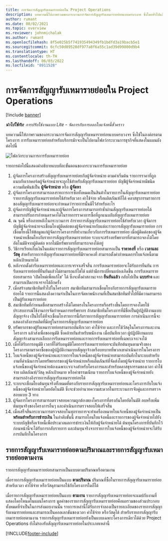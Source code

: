 ```yaml
---
title: การจัดการสัญญารับเหมารายย่อยใน Project Operations
description: บทความนี้ให้ภาพรวมของกระบวนการจัดการสัญญารับเหมารายย่อยแบบครบวงจร ซึ่งโดยทั่วไปแล้วใช้ในองค์กรตามโครงการ
author: rumant
ms.date: 08/02/2021
ms.topic: overview
ms.reviewer: johnmichalak
ms.author: rumant
ms.openlocfilehash: 8f5e025b5f741935494349fb1bdfd3a19bacb5e1
ms.sourcegitcommit: 6cfc50d89528df977a8f6a55c1ad39d99800d9b4
ms.translationtype: HT
ms.contentlocale: th-TH
ms.lasthandoff: 06/03/2022
ms.locfileid: "8911528"
---
```

# <a name="subcontract-management-in-project-operations"></a>การจัดการสัญญารับเหมารายย่อยใน Project Operations

[!include [banner](../../includes/dataverse-preview.md)]

_**นำไปใช้กับ:** การปรับใช้งานแบบ Lite - จัดการกับการออกใบแจ้งหนี้ชั่วคราว_

บทความนี้ให้ภาพรวมของกระบวนการจัดการสัญญารับเหมารายย่อยแบบครบวงจร ซึ่งใช้ในองค์กรตามโครงการ การรับเหมารายย่อยสำหรับบริการมักจะเป็นไปตามโฟลว์กระบวนการธุรกิจที่แสดงในแผนผังต่อไปนี้

![โฟลว์กระบวนการการรับเหมารายย่อย](../media/SubcontractingProcessFlow.png)

รายการต่อไปนี้แสดงคำอธิบายแบบทีละขั้นตอนของกระบวนการรับเหมารายย่อย

1. ผู้จัดการโครงการสร้างสัญญารับเหมารายย่อยกับผู้จัดจำหน่าย ตามค่าเริ่มต้น รายการราคาที่ถูกแนบกับเรกคอร์ดผู้จัดจำหน่ายจะถูกใช้สำหรับสัญญารับเหมารายย่อย บัญชีผู้จัดจำหน่ายมีชนิดความสัมพันธ์เป็น **ผู้จัดจำหน่าย** หรือ **ผู้จัดหา**
2. ผู้จัดการโครงการสามารถลงรายการการซื้อทั้งหมดเป็นสินค้าในรายการในสัญญารับเหมารายย่อย รายการสัญญารับเหมารายย่อยใช้สำหรับเวลา ค่าใช้จ่าย หรือผลิตภัณฑ์ก็ได้ คลาสธุรกรรมรายการของสัญญารับเหมารายย่อยจะกำหนดว่ารายการนั้นมีไว้สำหรับอะไร
3. ผู้จัดการบัญชีผู้จัดจำหน่ายและผู้จัดการโครงการสามารถทำซ้ำผ่านสัญญารับเหมารายย่อยได้ สามารถปรับการกำหนดราคาได้ในรายการราคาการซื้อที่ถูกแนบกับสัญญารับเหมารายย่อย
4. ณ จุดนี้ หรือภายหลังในกระบวนการ ถ้ารายการสัญญารับเหมารายย่อยใช้สำหรับเวลา ผู้จัดการบัญชีผู้จัดจำหน่ายจะเชื่อมโยงผู้ติดต่อของผู้จัดจำหน่ายกับแต่ละรายการสัญญารับเหมารายย่อย การเชื่อมโยงนี้ให้ข้อมูลแก่ผู้จัดการโครงการที่ทำงานเกี่ยวกับการรับเหมารายย่อย เมื่อผู้ติดต่อของผู้จัดจำหน่ายเชื่อมโยงกับรายการสัญญารับเหมารายย่อย ระบบจะสร้างทรัพยากรที่สามารถจองได้โดยอัตโนมัติจากผู้ติดต่อ หากไม่มีทรัพยากรที่สามารถจองได้อยู่
5. วิธีการเรียกเก็บเงินในแต่ละรายการสัญญารับเหมารายย่อยสามารถเป็น **ราคาคงที่** หรือ **เวลาและวัสดุ** สำหรับรายการสัญญารับเหมารายย่อยที่มีราคาคงที่ สามารถตั้งค่ากำหนดการใบแจ้งหนี้ตามหลักเป้าหมายได้
6.  หลังจากตั้งค่ารับเหมารายย่อยและการเจรจาเสร็จสิ้น การรับเหมารายย่อยจะได้รับการยืนยัน การรับเหมารายย่อยที่ยืนยันแล้วไม่สามารถแก้ไขได้ แต่ถ้ามีการเปลี่ยนแปลงเกิดขึ้น การรับเหมารายย่อยสามารถ 'เปิดใหม่เพื่อแก้ไข' ได้ ซึ่งจะตั้งค่าสถานะจาก **ยืนยันแล้ว** กลับไปเป็น **แบบร่าง** และสามารถเปิดการเจรจาได้อีกครั้ง 
7.  เมื่อสร้างสมาชิกทีมทั่วไปในโครงการ สมาชิกทีมสามารถเชื่อมโยงกับรายการสัญญารับเหมารายย่อยได้ รายการนี้แสดงถึงความจำเป็นในการจัดหาพนักงานที่เป็นสมาชิกทีมทั่วไปที่มีความสามารถเป็นผู้รับเหมารายย่อย
8.  สมาชิกทีมที่กำหนดชื่อสามารถสร้างได้โดยตรงในโครงการหรือสร้างขึ้นโดยการจองโดยใช้ประสบการณ์ใช้งานการจัดกำหนดการทรัพยากร ถ้าสมาชิกทีมโครงการที่มีชื่อเป็นผู้ปฏิบัติงานแบบสัญญาจ้าง เป็นไปได้ที่จะเชื่อมโยงรายการนี้กับรายการสัญญารับเหมารายย่อย การดำเนินการนี้จะแสดงกำลังการผลิตที่มีอยู่ในรายการสัญญารับเหมารายย่อย
9.  ทรัพยากรของผู้รับเหมารายย่อยสามารถบันทึกเวลา ค่าใช้จ่าย และการใช้วัสดุในโครงการและงานโครงการ แล้วส่งเพื่อขออนุมัติ ซึ่งคล้ายกันสำหรับพนักงาน เมื่อบันทึกเวลา ผู้ปฏิบัติงานแบบสัญญาจ้างสามารถเลือกการรับเหมารายย่อยและรายการรับเหมาราย่อยที่เฉพาะเจาะจงได้
10. เมื่อได้รับการอนุมัติ เวลาที่ได้รับอนุมัติโดยการรับเหมารายย่อยจะบันทึกต้นทุนตามจริงของโครงการตามราคาซื้อของผู้ปฏิบัติงานแบบสัญญาจ้างหรือบทบาทที่พวกเขาดำเนินการในโครงการ
11. ใบแจ้งหนี้ของผู้จัดจำหน่ายและรายการใบแจ้งหนี้ของผู้จัดจำหน่ายสามารถบันทึกในระบบสำหรับงานที่ดำเนินการโดยทรัพยากรของผู้จัดจำหน่ายหรือผลิตภัณฑ์ที่จัดส่งโดยผู้จัดจำหน่าย รายการใบแจ้งหนี้ของผู้จัดจำหน่ายต้องเฉพาะเจาะจงสำหรับโครงการและสำหรับคลาสธุรกรรมของเวลา ค่าใช้จ่าย ผลิตภัณฑ์/วัสดุ หลักเป้าหมาย หรือค่าธรรมเนียม รายการใบแจ้งหนี้ของผู้จัดจำหน่ายยังสามารถอ้างอิงรายการสัญญารับเหมารายย่อยได้
12. ระบบจะเชื่อมโยงต้นทุนจริงทั้งหมดที่ตรงกับรายการสัญญารับเหมารายย่อยและโครงการกับใบแจ้งหนี้ของผู้จัดจำหน่ายโดยอัตโนมัติ ซึ่งจะช่วยอำนวยความสะดวกในกระบวนการจับคู่และการตรวจสอบแบบ 3 ทาง
13. ผู้จัดการโครงการสามารถตรวจสอบความถูกต้องของโครงการที่ตรงกันโดยอัตโนมัติ ลบหรือเพิ่มต้นทุนจริงของโครงการอื่นๆ และดำเนินการตรวจสอบให้เสร็จสิ้น
14. เมื่อเสร็จสิ้นกระบวนการตรวจสอบในทุกรายการจะทำเครื่องหมายใบแจ้งหนี้ของผู้จัดจำหน่ายเป็น **พร้อมสำหรับการชำระเงิน** ในลำดับขั้นนี้ สามารถโอนใบแจ้งหนี้และรายการของผู้จัดจำหน่ายไปยังระบบบัญชีหรือเจ้าหนี้เพื่อประมวลผลการชำระเงินให้กับผู้จัดจำหน่ายได้ ต้นทุนโครงการที่บันทึกไว้ก่อนหน้านี้จะได้รับการกลับรายการ และต้นทุนจริงจากรายการใบแจ้งหนี้ของผู้จัดจำหน่ายจะได้รับการบันทึกในโครงการ

## <a name="quantity-based-subcontract-lines-and-work-based-subcontract-lines"></a>รายการสัญญารับเหมารายย่อยตามปริมาณและรายการสัญญารับเหมารายย่อยตามงาน

รายการสัญญารับเหมารายย่อยสามารถเป็นแบบตามปริมาณหรือตามงาน 

เมื่อรายการสัญญารับเหมารายย่อยเป็นแบบ **ตามปริมาณ** ปริมาณที่ซื้อในรายการสัญญารับเหมารายย่อยสำหรับเวลา ค่าใช้จ่าย หรือวัสดุสามารถใช้กับโครงการใดก็ได้

เมื่อรายการสัญญารับเหมารายย่อยเป็นแบบ **ตามงาน** รายการสัญญารับเหมารายย่อยจะแมปกับงานที่แสดงโดยโหนดในแผนโครงการ มูลค่าของรายการสัญญารับเหมารายย่อยคือผลรวมของส่วนประกอบทั้งหมดที่จำเป็นในการส่งมอบงานนั้น รายการเหล่านี้ได้รับการจำลองเป็นรายละเอียดของรายการสัญญารับเหมารายย่อยและสามารถเป็นคอลเลกชันของเวลา ค่าใช้จ่าย หรือวัสดุได้ สำหรับรายการสัญญารับเหมารายย่อยตามงาน รายการสัญญารับเหมารายย่อยยังเป็นแบบเฉพาะโครงการเดียวได้ด้วย Project Operations ยังไม่รองรับสัญญารับเหมารายย่อยในประเภทเหล่านี้

[!INCLUDE[footer-include](../../includes/footer-banner.md)]

